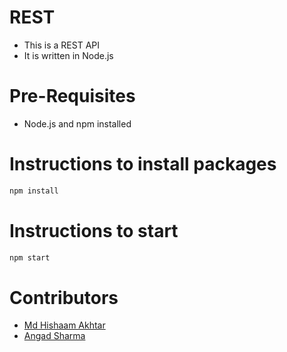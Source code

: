 # REST
- This is a REST API 
- It is written in Node.js

# Pre-Requisites
- Node.js and npm installed
# Instructions to install packages
```bash
npm install
```
# Instructions to start

```bash
npm start
```
# Contributors
- [Md Hishaam Akhtar](https://github.com/mdhishaamakhtar)
- [Angad Sharma](https://github.com/L04DB4L4NC3R)
